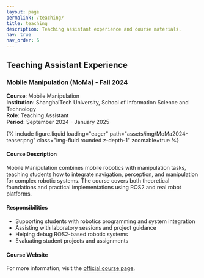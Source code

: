 ```yaml
---
layout: page
permalink: /teaching/
title: teaching
description: Teaching assistant experience and course materials.
nav: true
nav_order: 6
---
```


## Teaching Assistant Experience

### Mobile Manipulation (MoMa) - Fall 2024

**Course**: Mobile Manipulation  
**Institution**: ShanghaiTech University, School of Information Science and Technology  
**Role**: Teaching Assistant  
**Period**: September 2024 - January 2025

<div class="row mt-3">
    <div class="col-sm mt-3 mt-md-0">
        {% include figure.liquid loading="eager" path="assets/img/MoMa2024-teaser.png" class="img-fluid rounded z-depth-1" zoomable=true %}
    </div>
</div>

#### Course Description

Mobile Manipulation combines mobile robotics with manipulation tasks, teaching students how to integrate navigation, perception, and manipulation for complex robotic systems. The course covers both theoretical foundations and practical implementations using ROS2 and real robot platforms.

#### Responsibilities

- Supporting students with robotics programming and system integration
- Assisting with laboratory sessions and project guidance
- Helping debug ROS2-based robotic systems
- Evaluating student projects and assignments

#### Course Website

For more information, visit the [official course page](https://robotics.shanghaitech.edu.cn/teaching/moma2024).

